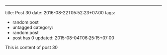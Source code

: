---
title: Post 30
date: 2016-08-22T05:52:23+07:00
tags:
  - random post
  - untagged
category:
  - random post
  - post has 0
updated: 2015-08-04T06:25:15+07:00

This is content of post 30